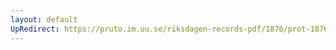 ```yaml
---
layout: default
UpRedirect: https://pruto.im.uu.se/riksdagen-records-pdf/1876/prot-1876--fk--010/prot-1876--fk--010_026.pdf
---
```

